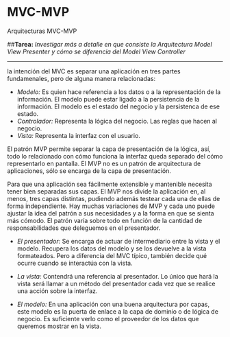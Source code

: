 # MVC-MVP
Arquitecturas MVC-MVP

##**Tarea:** _Investigar más a detalle en que consiste la Arquitectura Model View Presenter y cómo se diferencia del Model View Controller_
___
la intención del MVC es separar una aplicación en tres partes fundamenales, pero de alguna manera relacionadas:

* _Modelo:_ Es quien hace referencia a los datos o a la representación de la información. El modelo puede estar ligado a la persistencia de la información. El modelo es el estado del negocio y la persistenca de ese estado.
* _Controlador:_ Representa la lógica del negocio. Las reglas que hacen al negocio.
* _Vista:_ Representa la interfaz con el usuario.

El patrón MVP permite separar la capa de presentación de la lógica, así, todo lo relacionado con cómo funciona la interfaz queda separado del cómo representarlo en pantalla. El MVP no es un patrón de arquitectura de aplicaciones, sólo se encarga de la capa de presentación.  

Para que una aplicación sea fácilmente extensible y mantenible necesita tener bien separadas sus capas. El MVP nos divide la aplicación en, al menos, tres capas distintas, pudiendo además testear cada una de ellas de forma independiente. Hay muchas variaciones de MVP y cada uno puede ajustar la idea del patrón a sus necesidades y a la forma en que se sienta más cómodo. El patrón varía sobre todo en función de la cantidad de responsabilidades que deleguemos en el presentador.

* _El presentador:_ Se encarga de actuar de intermediario entre la vista y el modelo. Recupera los datos del modelo y se los devuelve a la vista formateados. Pero a diferencia del MVC típico, también decide qué ocurre cuando se interactúa con la vista.

* _La vista:_ Contendrá una referencia al presentador. Lo único que hará la vista será llamar a un método del presentador cada vez que se realice una acción sobre la interfaz.

* _El modelo:_ En una aplicación con una buena arquitectura por capas, este modelo es la puerta de enlace a la capa de dominio o de lógica de negocio. Es suficiente verlo como el proveedor de los datos que queremos mostrar en la vista.
